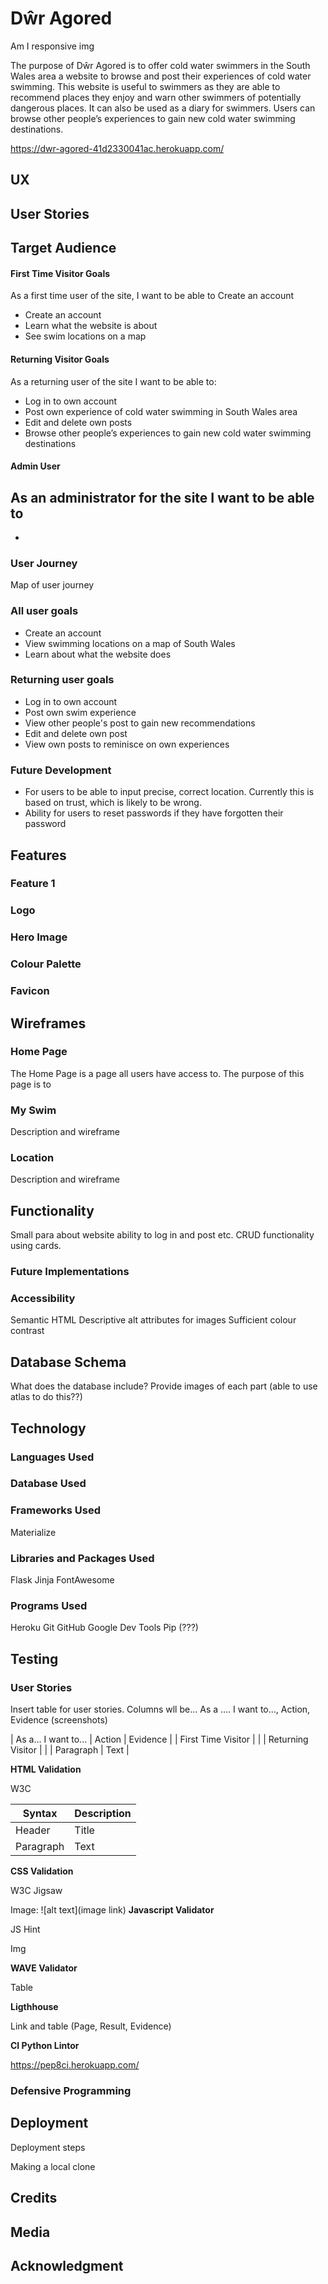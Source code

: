 # Dŵr Agored

Am I responsive img

The purpose of Dŵr Agored is to offer cold water swimmers in the South Wales area a website to browse and post their experiences of cold water swimming. This website is useful to swimmers as they are able to recommend places they enjoy and warn other swimmers of potentially dangerous places. It can also be used as a diary for swimmers. Users can browse other people’s experiences to gain new cold water swimming destinations.

<https://dwr-agored-41d2330041ac.herokuapp.com/>

## UX

## User Stories

## Target Audience

#### First Time Visitor Goals

As a first time user of the site, I want to be able to
Create an account

- Create an account
- Learn what the website is about
- See swim locations on a map

#### Returning Visitor Goals

As a returning user of the site I want to be able to:

- Log in to own account
- Post own experience of cold water swimming in South Wales area
- Edit and delete own posts
- Browse other people’s experiences to gain new cold water swimming destinations

#### Admin User

## As an administrator for the site I want to be able to

-

### User Journey

Map of user journey

### All user goals

- Create an account
- View swimming locations on a map of South Wales
- Learn about what the website does

### Returning user goals

- Log in to own account
- Post own swim experience
- View other people's post to gain new recommendations
- Edit and delete own post
- View own posts to reminisce on own experiences

### Future Development

- For users to be able to input precise, correct location. Currently this is based on trust, which is likely to be wrong.
- Ability for users to reset passwords if they have forgotten their password

## Features

### Feature 1

### Logo

### Hero Image

### Colour Palette

### Favicon

## Wireframes

### Home Page

The Home Page is a page all users have access to. The purpose of this page is to

### My Swim

Description and wireframe

### Location

Description and wireframe

## Functionality

Small para about website ability to log in and post etc. CRUD functionality using cards.

### Future Implementations

### Accessibility

Semantic HTML
Descriptive alt attributes for images
Sufficient colour contrast

## Database Schema

What does the database include? Provide images of each part (able to use atlas to do this??)

## Technology

### Languages Used

### Database Used

### Frameworks Used

Materialize

### Libraries and Packages Used

Flask
Jinja
FontAwesome

### Programs Used

Heroku
Git
GitHub
Google Dev Tools
Pip (???)

## Testing

### User Stories

Insert table for user stories. Columns wll be… As a …. I want to…, Action, Evidence (screenshots)

| As a... I want to... | Action | Evidence |
| First Time Visitor | |
| Returning Visitor | |
| Paragraph | Text |

**HTML Validation**

W3C

| Syntax    | Description |
| --------- | ----------- |
| Header    | Title       |
| Paragraph | Text        |

**CSS Validation**

W3C Jigsaw

Image: ![alt text](image link)
**Javascript Validator**

JS Hint

Img

**WAVE Validator**

Table

**Ligthhouse**

Link and table (Page, Result, Evidence)

**CI Python Lintor**

<https://pep8ci.herokuapp.com/>

### Defensive Programming

## Deployment

Deployment steps

Making a local clone

## Credits

## Media

## Acknowledgment
